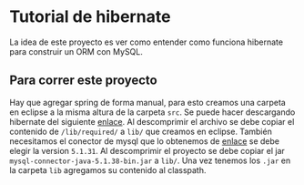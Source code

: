 # Tutorial de hibernate

La idea de este proyecto es ver como entender como funciona hibernate para construir un ORM con MySQL.

## Para correr este proyecto

Hay que agregar spring de forma manual, para esto creamos una carpeta en eclipse a la misma altura de la carpeta `src`. Se puede hacer descargando hibernate del siguiente [enlace](https://sourceforge.net/projects/hibernate/files/hibernate-orm/5.2.18.Final/hibernate-release-5.2.18.Final.zip/download). Al descomprimir el archivo se debe copiar el contenido de `/lib/required/` a `lib/` que creamos en eclipse.
También necesitamos el conector de mysql que lo obtenemos de [enlace](https://downloads.mysql.com/archives/c-j/)
se debe elegir la version `5.1.31`. Al descomprimir el proyecto se debe copiar el jar `mysql-connector-java-5.1.38-bin.jar` a `lib/`.
Una vez tenemos los `.jar` en la carpeta `lib` agregamos su contenido al classpath.
